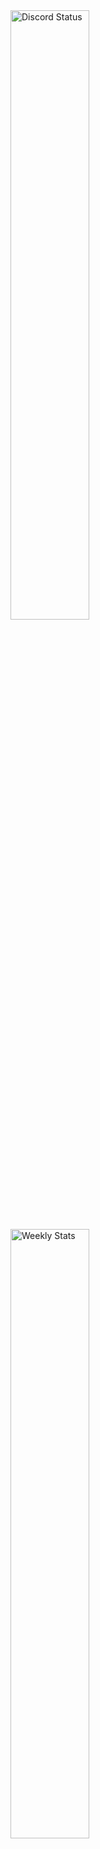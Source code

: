 <a href="https://discord.com/users/536479598469316639" target="_blank">
	<img width="50%" align="center" alt="Discord Status" src="https://lanyard.cnrad.dev/api/536479598469316639?bg=1f1f1f&borderRadius=5px">
</a>
<a href="https://wakatime.com/@sotiesman" target="_blank">
	<img width="50%" align="center" alt="Weekly Stats" src="https://github-readme-stats.vercel.app/api/wakatime?username=sotiesman&border_radius=5px&theme=dark&bg_color=1f1f1f&border_color=1f1f1f&icon_color=58a6ff&show_icons=true&disable_animations=true&custom_title=Weekly%20Stats">
</a>
